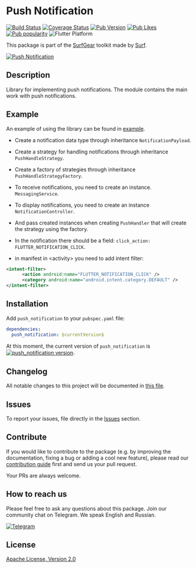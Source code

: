 # Push Notification

[![Build Status](https://shields.io/github/actions/workflow/status/surfstudio/flutter-push-notification/main.yml?logo=github&logoColor=white)](https://github.com/surfstudio/flutter-push-notification)
[![Coverage Status](https://img.shields.io/codecov/c/github/surfstudio/flutter-push-notification?logo=codecov&logoColor=white)](https://app.codecov.io/gh/surfstudio/flutter-push-notification)
[![Pub Version](https://img.shields.io/pub/v/push_notification?logo=dart&logoColor=white)](https://pub.dev/packages/push_notification)
[![Pub Likes](https://badgen.net/pub/likes/push_notification)](https://pub.dev/packages/push_notification)
[![Pub popularity](https://badgen.net/pub/popularity/push_notification)](https://pub.dev/packages/push_notification/score)
![Flutter Platform](https://badgen.net/pub/flutter-platform/push_notification)

This package is part of the [SurfGear](https://github.com/surfstudio/SurfGear) toolkit made by [Surf](https://surf.ru).

[![Push Notification](https://i.ibb.co/5WYLJfX/Push-Notification.png)](https://github.com/surfstudio/SurfGear)

## Description

Library for implementing push notifications.
The module contains the main work with push notifications.

## Example

An example of using the library can be found in [example](example).

* Create a notification data type through inheritance `NotificationPayload`.
* Create a strategy for handling notifications through inheritance `PushHandleStrategy`.
* Create a factory of strategies through inheritance `PushHandleStrategyFactory`.

* To receive notifications, you need to create an instance. `MessagingService`.
* To display notifications, you need to create an instance `NotificationController`.
* And pass created instances when creating `PushHandler` that will create the strategy using the factory.

* In the notification there should be a field: `click_action: FLUTTER_NOTIFICATION_CLICK`.
* in manifest in \<activity\> you need to add intent filter:
  
```xml
<intent-filter>
      <action android:name="FLUTTER_NOTIFICATION_CLICK" />
      <category android:name="android.intent.category.DEFAULT" />
</intent-filter>
```

## Installation

Add `push_notification` to your `pubspec.yaml` file:

```yaml
dependencies:
  push_notification: $currentVersion$
```

<p>At this moment, the current version of <code>push_notification</code> is <a href="https://pub.dev/packages/push_notification"><img style="vertical-align:middle;" src="https://img.shields.io/pub/v/push_notification.svg" alt="push_notification version"></a>.</p>

## Changelog

All notable changes to this project will be documented in [this file](./CHANGELOG.md).

## Issues

To report your issues, file directly in the [Issues](https://github.com/surfstudio/flutter-push-notification/issues) section.

## Contribute

If you would like to contribute to the package (e.g. by improving the documentation, fixing a bug or adding a cool new feature), please read our [contribution guide](./CONTRIBUTING.md) first and send us your pull request.

Your PRs are always welcome.

## How to reach us

Please feel free to ask any questions about this package. Join our community chat on Telegram. We speak English and Russian.

[![Telegram](https://img.shields.io/badge/chat-on%20Telegram-blue.svg)](https://t.me/SurfGear)

## License

[Apache License, Version 2.0](https://www.apache.org/licenses/LICENSE-2.0)
